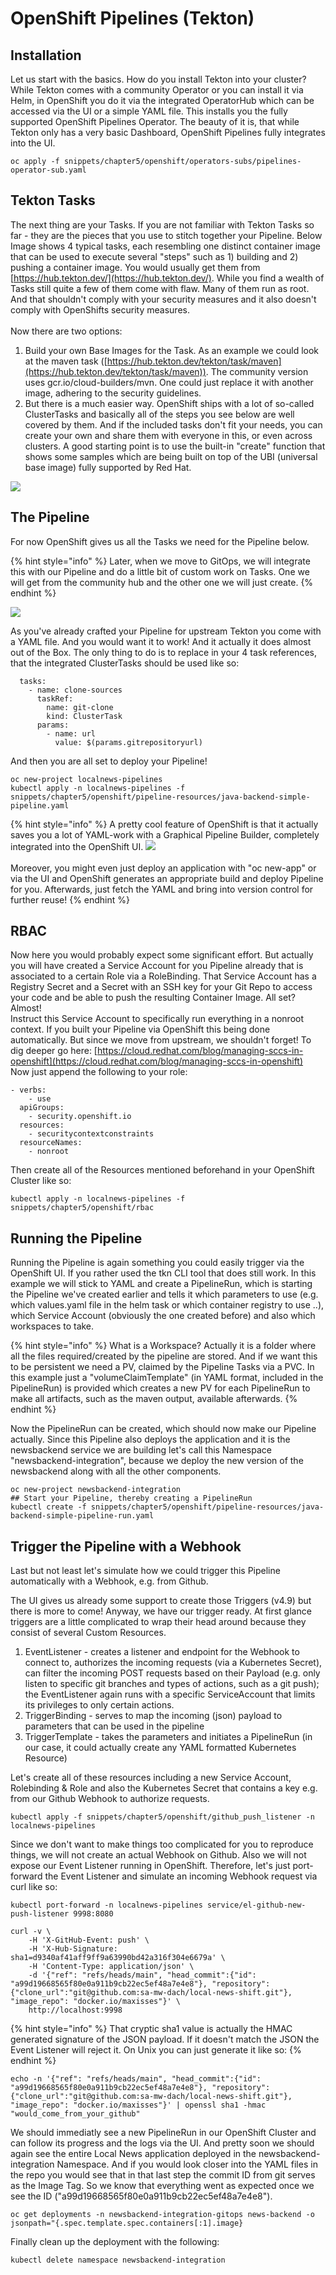 # OpenShift Pipelines (Tekton)

## Installation

Let us start with the basics. How do you install Tekton into your cluster? While Tekton comes with a community Operator or you can install it via Helm, in OpenShift you do it via the integrated OperatorHub which can be accessed via the UI or a simple YAML file. This installs you the fully supported OpenShift Pipelines Operator. The beauty of it is, that while Tekton only has a very basic Dashboard, OpenShift Pipelines fully integrates into the UI.

```
oc apply -f snippets/chapter5/openshift/operators-subs/pipelines-operator-sub.yaml
```

## Tekton Tasks

The next thing are your Tasks. If you are not familiar with Tekton Tasks so far - they are the pieces that you use to stitch together your Pipeline. Below Image shows 4 typical tasks, each resembling one distinct container image that can be used to execute several "steps" such as 1) building and 2) pushing a container image. You would usually get them from [https://hub.tekton.dev/](https://hub.tekton.dev/). While you find a wealth of Tasks still quite a few of them come with flaw. Many of them run as root. And that shouldn't comply with your security measures and it also doesn't comply with OpenShifts security measures.\
\
Now there are two options:

1. Build your own Base Images for the Task. As an example we could look at the maven task ([https://hub.tekton.dev/tekton/task/maven](https://hub.tekton.dev/tekton/task/maven)). The community version uses gcr.io/cloud-builders/mvn. One could just replace it with another image, adhering to the security guidelines.
2. But there is a much easier way. OpenShift ships with a lot of so-called ClusterTasks and basically all of the steps you see below are well covered by them. And if the included tasks don't fit your needs, you can create your own and share them with everyone in this, or even across clusters. A good starting point is to use the built-in "create" function that shows some samples which are being built on top of the UBI (universal base image) fully supported by Red Hat.

![](<../.gitbook/assets/image (2) (1).png>)

## The Pipeline

For now OpenShift gives us all the Tasks we need for the Pipeline below.&#x20;

{% hint style="info" %}
Later, when we move to GitOps, we will integrate this with our Pipeline and do a little bit of custom work on Tasks. One we will get from the community hub and the other one we will just create.
{% endhint %}

![](<../.gitbook/assets/image (3) (1).png>)

As you've already crafted your Pipeline for upstream Tekton you come with a YAML file. And you would want it to work! And it actually it does almost out of the Box. The only thing to do is to replace in your 4 task references, that the integrated ClusterTasks should be used like so:

```
  tasks:
    - name: clone-sources
      taskRef:
        name: git-clone
        kind: ClusterTask
      params:
        - name: url
          value: $(params.gitrepositoryurl)
```

And then you are all set to deploy your Pipeline!

```
oc new-project localnews-pipelines
kubectl apply -n localnews-pipelines -f snippets/chapter5/openshift/pipeline-resources/java-backend-simple-pipeline.yaml
```

{% hint style="info" %}
A pretty cool feature of OpenShift is that it actually saves you a lot of YAML-work with a Graphical Pipeline Builder, completely integrated into the OpenShift UI. ![](<../.gitbook/assets/image (4) (1).png>)\
\
Moreover, you might even just deploy an application with "oc new-app" or via the UI and OpenShift generates an appropriate build and deploy Pipeline for you. Afterwards, just fetch the YAML and bring into version control for further reuse!
{% endhint %}

## **RBAC**

Now here you would probably expect some significant effort. But actually you will have created a Service Account for you Pipeline already that is associated to a certain Role via a RoleBinding. That Service Account has a Registry Secret and a Secret with an SSH key for your Git Repo to access your code and be able to push the resulting Container Image. All set? Almost!\
Instruct this Service Account to specifically run everything in a nonroot context. If you built your Pipeline via OpenShift this being done automatically. But since we move from upstream, we shouldn't forget! To dig deeper go here: [https://cloud.redhat.com/blog/managing-sccs-in-openshift](https://cloud.redhat.com/blog/managing-sccs-in-openshift) \
Now just append the following to your role:

```
- verbs:
    - use
  apiGroups:
    - security.openshift.io
  resources:
    - securitycontextconstraints
  resourceNames:
    - nonroot
```

Then create all of the Resources mentioned beforehand in your OpenShift Cluster like so:

```
kubectl apply -n localnews-pipelines -f snippets/chapter5/openshift/rbac
```

## Running the Pipeline

Running the Pipeline is again something you could easily trigger via the OpenShift UI. If you rather used the tkn CLI tool that does still work. In this example we will stick to YAML and create a PipelineRun, which is starting the Pipeline we've created earlier and tells it which parameters to use (e.g. which values.yaml file in the helm task or which container registry to use ..), which Service Account (obviously the one created before) and also which workspaces to take.&#x20;

{% hint style="info" %}
What is a Workspace? Actually it is a folder where all the files required/created by the pipeline are stored. And if we want this to be persistent we need a PV, claimed by the Pipeline Tasks via a PVC. In this example just a "volumeClaimTemplate" (in YAML format, included in the PipelineRun) is provided which creates a new PV for each PipelineRun to make all artifacts, such as the maven output, available afterwards.&#x20;
{% endhint %}

Now the PipelineRun can be created, which should now make our Pipeline actually. Since this Pipeline also deploys the application and it is the newsbackend service we are building let's call this Namespace "newsbackend-integration", because we deploy the new version of the newsbackend along with all the other components.

```
oc new-project newsbackend-integration
## Start your Pipeline, thereby creating a PipelineRun
kubectl create -f snippets/chapter5/openshift/pipeline-resources/java-backend-simple-pipeline-run.yaml
```

## Trigger the Pipeline with a Webhook

Last but not least let's simulate how we could trigger this Pipeline automatically with a Webhook, e.g. from Github.

The UI gives us already some support to create those Triggers (v4.9) but there is more to come! Anyway, we have our trigger ready. At first glance triggers are a little complicated to wrap their head around because they consist of several Custom Resources.&#x20;

1. EventListener - creates a listener and endpoint for the Webhook to connect to, authorizes the incoming requests (via a Kubernetes Secret), can filter the incoming POST requests based on their Payload (e.g. only listen to specific git branches and types of actions, such as a git push); the EventListener again runs with a specific ServiceAccount that limits its privileges to only certain actions.&#x20;
2. TriggerBinding - serves to map the incoming (json) payload to parameters that can be used in the pipeline
3. TriggerTemplate - takes the parameters and initiates a PipelineRun (in our case, it could actually create any YAML formatted Kubernetes Resource)

Let's create all of these resources including a new Service Account, Rolebinding & Role and also the Kubernetes Secret that contains a key e.g. from our Github Webhook to authorize requests.

```
kubectl apply -f snippets/chapter5/openshift/github_push_listener -n localnews-pipelines
```

Since we don't want to make things too complicated for you to reproduce things, we will not create an actual Webhook on Github. Also we will not expose our Event Listener running in OpenShift. Therefore, let's just port-forward the Event Listener and simulate an incoming Webhook request via curl like so:

```
kubectl port-forward -n localnews-pipelines service/el-github-new-push-listener 9998:8080
```

```
curl -v \
    -H 'X-GitHub-Event: push' \
    -H 'X-Hub-Signature: sha1=d9340af41aff9ff9a63990bd42a316f304e6679a' \
    -H 'Content-Type: application/json' \
    -d '{"ref": "refs/heads/main", "head_commit":{"id": "a99d19668565f80e0a911b9cb22ec5ef48a7e4e8"}, "repository":{"clone_url":"git@github.com:sa-mw-dach/local-news-shift.git"}, "image_repo": "docker.io/maxisses"}' \
    http://localhost:9998
```

{% hint style="info" %}
That cryptic sha1 value is actually the HMAC generated signature of the JSON payload. If it doesn't match the JSON the Event Listener will reject it. On Unix you can just generate it like so:
{% endhint %}

```
echo -n '{"ref": "refs/heads/main", "head_commit":{"id": "a99d19668565f80e0a911b9cb22ec5ef48a7e4e8"}, "repository":{"clone_url":"git@github.com:sa-mw-dach/local-news-shift.git"}, "image_repo": "docker.io/maxisses"}' | openssl sha1 -hmac "would_come_from_your_github"
```

We should immediatly see a new PipelineRun in our OpenShift Cluster and can follow its progress and the logs via the UI. And pretty soon we should again see the entire Local News application deployed in the newsbackend-integration Namespace. And if you would look closer into the YAML files in the repo you would see that in that last step the commit ID from git serves as the Image Tag. So we know that everything went as expected once we see the ID ("a99d19668565f80e0a911b9cb22ec5ef48a7e4e8").&#x20;

```
oc get deployments -n newsbackend-integration-gitops news-backend -o jsonpath="{.spec.template.spec.containers[:1].image}
```

Finally clean up the deployment with the following:

```
kubectl delete namespace newsbackend-integration
```

